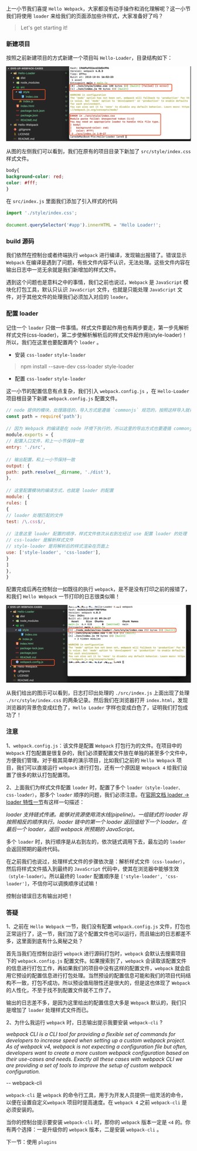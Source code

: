上一小节我们喜提 `Hello Webpack`，大家都没有动手操作和消化理解呢？这一小节我们将使用 `loader` 来给我们的页面添加些许样式，大家准备好了吗？

> Let's get starting it!

### 新建项目

按照之前新建项目的方式新建一个项目叫 `Hello-Loader`，目录结构如下：

![](/assets/hello-loader-build.png)

从图的左侧我们可以看到，我们在原有的项目目录下新加了 `src/style/index.css` 样式文件。

```css
body{
background-color: red;
color: #fff;
}
```

在 `src/index.js` 里面我们添加了引入样式的代码

```javascript
import './style/index.css';

document.querySelector('#app').innerHTML = 'Hello Loader!'; 
```

### build 源码

我们依然在控制台或者终端执行 `webpack` 进行编译，发现输出报错了。错误显示 `Webpack` 在编译是遇到了问题，有些文件内容不认识，无法处理。这些文件内容在输出日志中一览无余就是我们新增加的样式文件。

遇到这个问题也是意料之中的事情，我们之前也说过，`Webpack` 是 `JavaScript` 模块化打包工具，默认只认识 `JavaScript` 文件，也就是只能处理 `JavaScript` 文件，对于其他文件的处理我们必须加入对应的 `loader`。

### 配置 loader

记住一个 `loader` 只做一件事情。样式文件要起作用也有两步要走，第一步先解析样式文件(css-loader)，第二步使解析解析后的样式文件起作用(style-loader)！所以，我们在这里也要配置两个 `loader` 。

- 安装 `css-loader` `style-loader`

> npm install --save-dev css-loader style-loader

- 配置 `css-loader` `style-loader`

这一小节的配置信息有点复杂，我们引入 `webpack.config.js` ，在 `Hello-Loader` 项目根目录下新建 `webpack.config.js` 配置文件。

```javascript
// node 提供的模块，处理路径的，导入方式是遵循 `commonjs` 规范的，按照这样导入就行了
const path = require('path');

// 因为 Webpack 的编译是在 node 环境下执行的，所以这里的导出方式也要遵循 commonjs 规范
module.exports = {
// 配置入口文件，和上一小节保持一致
entry: './src',

// 输出配置，和上一小节保持一致
output: {
path: path.resolve(__dirname, './dist'),
},

// 这里配置模块的编译方式，也就是 loader 的配置
module: {
rules: [
{
// loader 处理匹配的文件
test: /\.css$/,

// 注意这里 loader 配置的顺序，样式文件依次从右到左经过 use 配置 loader 的处理
// css-loader 是解析样式文件
// style-loader 是将解析后的样式渲染在页面上
use: ['style-loader', 'css-loader'],
}
]
},
}
```

配置完成后再在控制台一如既往的执行 `webpack`，是不是没有打印之前的报错了，和我们 `Hello Webpack` 一节打印的日志很类似嘛！

![](/assets/hello-loader-build2.png)

从我们给出的图示可以看到，日志打印出处理的 `./src/index.js` 上面出现了处理 `./src/style/index.css` 的两条记录。然后我们在浏览器打开 `index.html`，发现浏览器的背景色变成红色了，`Hello Loader` 字样也变成白色了，证明我们打包成功了！

### 注意

1、`webpack.config.js`：该文件是配置 `Webpack` 打包行为的文件。在项目中的 `Webpack` 打包配置是很复杂的，我们必须要配置文件放在单独的甚至多个文件中，方便我们管理。对于极其简单的演示项目，比如我们之前的 `Hello Webpack` 项目，我们可以直接运行 `webpack` 进行打包，还有一个原因是 `Webpack 4` 给我们设置了很多的默认打包配置项。

2、上面我们为样式文件配置 `loader` 时，配置了多个 `loader（style-loader、css-loader）`，那多个 `loader` 顺序的问题，我们必须注意。在[官网文档 loader -> loader 特性一节](https://www.webpackjs.com/concepts/loaders/)有这样一句描述：

_loader 支持链式传递。能够对资源使用流水线(pipeline)。一组链式的 loader 将按照相反的顺序执行。loader 链中的第一个 loader 返回值给下一个 loader。在最后一个 loader，返回 webpack 所预期的 JavaScript。_

多个 `loader` 时，执行顺序是从右到左的，依次链式调用下去，最左边的 `loader` 会返回预期的最终代码。

在之前我们也说过，处理样式文件的步骤依次是：解析样式文件`（css-loader）`，然后将样式文件插入到最终的 `JavaScript` 代码中，使其在浏览器中能够生效`（style-loader）`。所以最终的 `loader` 配置顺序是 `['style-loader', 'css-loader']`，不信你可以调换顺序试试嘛！

控制台错误日志有输出对吧！

### 答疑

1、之前在 `Hello Webpack` 一节，我们没有配置 `webpack.config.js` 文件，打包也正常运行了，这一节，我们加了这个配置文件也可以运行，而且输出的日志都差不多，这里面到底有什么奥秘之处？

首先当我们在控制台运行 `webpack` 进行源码打包时，`webpack` 会默认去搜索项目下的 `webpack.config.js` 配置文件。如果搜索到了，`webpack` 会读取该配置文件的信息进行打包工作，再如果我们的项目中没有这样的配置文件，`webpack` 就会启用它预设的配置信息进行打包处理。当然预设的配置信息可能和我们的项目代码结构不一致，打包不成功，所以预设值局限性还是很大的，但是这也体现了 `Webpack` 的人性化，不至于找不到配置文件就不工作了。

输出的日志差不多，是因为这里给出的配置信息大多是 `Webpack` 默认的，我们只是增加了 `loader` 处理样式文件而已。

2、为什么我运行 `webpack` 时，日志输出提示我要安装 `webpack-cli` ?

_webpack CLI is a CLI tool for providing a flexible set of commands for developers to increase speed when setting up a custom webpack project. As of webpack v4, webpack is not expecting a configuration file but often, developers want to create a more custom webpack configuration based on their use-cases and needs. Exactly all these cases with webpack CLI we are providing a set of tools to improve the setup of custom webpack configuration._

-- webpack-cli

`webpack-cli` 是 `webpack` 的命令行工具，用于为开发人员提供一组灵活的命令，以便在设置自定义`webpack` 项目时提高速度。在 `webpack 4` 之前 `webpack-cli` 是必须安装的。

当你的控制台提示要安装 `webpack-cli` 时，那你的 `webpack` 版本一定是 `<4` 的。你有两个选择：一是升级你的 `webpack` 版本，二是安装 `webpack-cli` 。

下一节：使用 `plugins`
